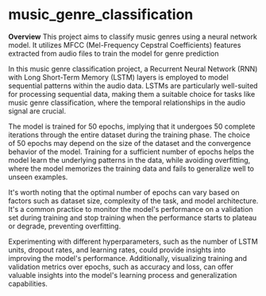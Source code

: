 # music_genre_classification
**Overview**
This project aims to classify music genres using a neural network model. It utilizes MFCC (Mel-Frequency Cepstral Coefficients) features extracted from audio files to train the model for genre prediction

In this music genre classification project, a Recurrent Neural Network (RNN) with Long Short-Term Memory (LSTM) layers is employed to model sequential patterns within the audio data. LSTMs are particularly well-suited for processing sequential data, making them a suitable choice for tasks like music genre classification, where the temporal relationships in the audio signal are crucial.

The model is trained for 50 epochs, implying that it undergoes 50 complete iterations through the entire dataset during the training phase. The choice of 50 epochs may depend on the size of the dataset and the convergence behavior of the model. Training for a sufficient number of epochs helps the model learn the underlying patterns in the data, while avoiding overfitting, where the model memorizes the training data and fails to generalize well to unseen examples.

It's worth noting that the optimal number of epochs can vary based on factors such as dataset size, complexity of the task, and model architecture. It's a common practice to monitor the model's performance on a validation set during training and stop training when the performance starts to plateau or degrade, preventing overfitting.

Experimenting with different hyperparameters, such as the number of LSTM units, dropout rates, and learning rates, could provide insights into improving the model's performance. Additionally, visualizing training and validation metrics over epochs, such as accuracy and loss, can offer valuable insights into the model's learning process and generalization capabilities.
